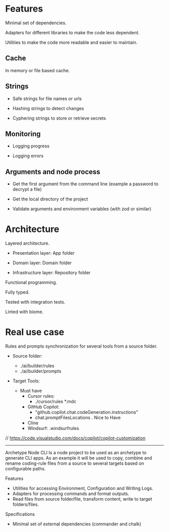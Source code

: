 # Features

Minimal set of dependencies.

Adapters for different libraries to make the code less dependent.

Utilities to make the code more readable and easier to maintain.

## Cache

In memory or file based cache.

## Strings

- Safe strings for file names or urls

- Hashing strings to detect changes

- Cyphering strings to store or retrieve secrets

## Monitoring

- Logging progress

- Logging errors

## Arguments and node process

- Get the first argument from the command line (example a password to decrypt a file)

- Get the local directory of the project
  
- Validate arguments and environment variables (with zod or similar)

# Architecture

Layered architecture.

  - Presentation layer: App folder

  - Domain layer: Domain folder

  - Infrastructure layer: Repository  folder

Functional programming.

Fully typed.

Tested with integration tests.

Linted with biome.


# Real use case

Rules and prompts synchronization for several tools from a source folder.

- Source folder:
  - ./ai/builder/rules
  - ./ai/builder/prompts


- Target Tools:
  - Must have
    - Cursor rules: 
      - ./cursor/rules *.mdc
    - GitHub Copilot:  
      - "github.copilot.chat.codeGeneration.instructions"
      - chat.promptFilesLocations
  . Nice to Have
    - Cline
    - Windsurf: .windsurfrules

// https://code.visualstudio.com/docs/copilot/copilot-customization


--- 

Archetype Node CLI 
Is a node project to be used as an archetype to generate CLI apps. As an example it will be used to copy, combine and rename coding-rule files from a source to several targets based on configurable paths.

Features
- Utilities for accessing Environment, Configuration and Writing Logs.
- Adapters for processing commands and format outputs.
- Read files from source folder/file, transform content, write to target folders/files.

Specifications
- Minimal set of external dependencies (commander and chalk)
